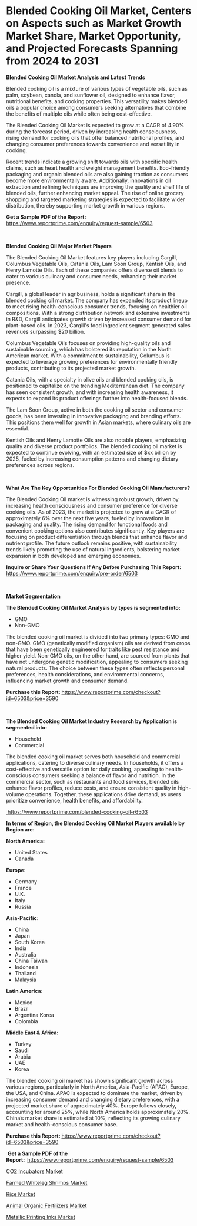 <p><h1>Blended Cooking Oil Market, Centers on Aspects such as Market Growth Market Share, Market Opportunity, and Projected Forecasts Spanning from 2024 to 2031</h1></p><p><strong>Blended Cooking Oil Market Analysis and Latest Trends</strong></p>
<p><p>Blended cooking oil is a mixture of various types of vegetable oils, such as palm, soybean, canola, and sunflower oil, designed to enhance flavor, nutritional benefits, and cooking properties. This versatility makes blended oils a popular choice among consumers seeking alternatives that combine the benefits of multiple oils while often being cost-effective. </p><p>The Blended Cooking Oil Market is expected to grow at a CAGR of 4.90% during the forecast period, driven by increasing health consciousness, rising demand for cooking oils that offer balanced nutritional profiles, and changing consumer preferences towards convenience and versatility in cooking. </p><p>Recent trends indicate a growing shift towards oils with specific health claims, such as heart health and weight management benefits. Eco-friendly packaging and organic blended oils are also gaining traction as consumers become more environmentally aware. Additionally, innovations in oil extraction and refining techniques are improving the quality and shelf life of blended oils, further enhancing market appeal. The rise of online grocery shopping and targeted marketing strategies is expected to facilitate wider distribution, thereby supporting market growth in various regions.</p></p>
<p><strong>Get a Sample PDF of the Report:&nbsp;</strong> <a href="https://www.reportprime.com/enquiry/request-sample/6503">https://www.reportprime.com/enquiry/request-sample/6503</a></p>
<p>&nbsp;</p>
<p><strong>Blended Cooking Oil Major Market Players</strong></p>
<p><p>The Blended Cooking Oil Market features key players including Cargill, Columbus Vegetable Oils, Catania Oils, Lam Soon Group, Kentish Oils, and Henry Lamotte Oils. Each of these companies offers diverse oil blends to cater to various culinary and consumer needs, enhancing their market presence.</p><p>Cargill, a global leader in agribusiness, holds a significant share in the blended cooking oil market. The company has expanded its product lineup to meet rising health-conscious consumer trends, focusing on healthier oil compositions. With a strong distribution network and extensive investments in R&D, Cargill anticipates growth driven by increased consumer demand for plant-based oils. In 2023, Cargill's food ingredient segment generated sales revenues surpassing $20 billion.</p><p>Columbus Vegetable Oils focuses on providing high-quality oils and sustainable sourcing, which has bolstered its reputation in the North American market. With a commitment to sustainability, Columbus is expected to leverage growing preferences for environmentally friendly products, contributing to its projected market growth.</p><p>Catania Oils, with a specialty in olive oils and blended cooking oils, is positioned to capitalize on the trending Mediterranean diet. The company has seen consistent growth, and with increasing health awareness, it expects to expand its product offerings further into health-focused blends.</p><p>The Lam Soon Group, active in both the cooking oil sector and consumer goods, has been investing in innovative packaging and branding efforts. This positions them well for growth in Asian markets, where culinary oils are essential.</p><p>Kentish Oils and Henry Lamotte Oils are also notable players, emphasizing quality and diverse product portfolios. The blended cooking oil market is expected to continue evolving, with an estimated size of $xx billion by 2025, fueled by increasing consumption patterns and changing dietary preferences across regions.</p></p>
<p>&nbsp;</p>
<p><strong>What Are The Key Opportunities For Blended Cooking Oil Manufacturers?</strong></p>
<p><p>The Blended Cooking Oil market is witnessing robust growth, driven by increasing health consciousness and consumer preference for diverse cooking oils. As of 2023, the market is projected to grow at a CAGR of approximately 6% over the next five years, fueled by innovations in packaging and quality. The rising demand for functional foods and convenient cooking options also contributes significantly. Key players are focusing on product differentiation through blends that enhance flavor and nutrient profile. The future outlook remains positive, with sustainability trends likely promoting the use of natural ingredients, bolstering market expansion in both developed and emerging economies.</p></p>
<p><strong>Inquire or Share Your Questions If Any Before Purchasing This Report:</strong> <a href="https://www.reportprime.com/enquiry/pre-order/6503">https://www.reportprime.com/enquiry/pre-order/6503</a></p>
<p>&nbsp;</p>
<p><strong>Market Segmentation</strong></p>
<p><strong>The Blended Cooking Oil Market Analysis by types is segmented into:</strong></p>
<p><ul><li>GMO</li><li>Non-GMO</li></ul></p>
<p><p>The blended cooking oil market is divided into two primary types: GMO and non-GMO. GMO (genetically modified organism) oils are derived from crops that have been genetically engineered for traits like pest resistance and higher yield. Non-GMO oils, on the other hand, are sourced from plants that have not undergone genetic modification, appealing to consumers seeking natural products. The choice between these types often reflects personal preferences, health considerations, and environmental concerns, influencing market growth and consumer demand.</p></p>
<p><strong>Purchase this Report:&nbsp;</strong><a href="https://www.reportprime.com/checkout?id=6503&price=3590">https://www.reportprime.com/checkout?id=6503&price=3590</a></p>
<p>&nbsp;</p>
<p><strong>The Blended Cooking Oil Market Industry Research by Application is segmented into:</strong></p>
<p><ul><li>Household</li><li>Commercial</li></ul></p>
<p><p>The blended cooking oil market serves both household and commercial applications, catering to diverse culinary needs. In households, it offers a cost-effective and versatile option for daily cooking, appealing to health-conscious consumers seeking a balance of flavor and nutrition. In the commercial sector, such as restaurants and food services, blended oils enhance flavor profiles, reduce costs, and ensure consistent quality in high-volume operations. Together, these applications drive demand, as users prioritize convenience, health benefits, and affordability.</p></p>
<p><a href="https://www.reportprime.com/blended-cooking-oil-r6503">&nbsp;https://www.reportprime.com/blended-cooking-oil-r6503</a></p>
<p><strong>In terms of Region, the Blended Cooking Oil Market Players available by Region are:</strong></p>
<p>
    <p> <strong> North America: </strong>
        <ul>
            <li>United States</li>
            <li>Canada</li>
        </ul>
        </p> 
    <p> <strong> Europe: </strong>
        <ul>
            <li>Germany</li>
            <li>France</li>
            <li>U.K.</li>
            <li>Italy</li>
            <li>Russia</li>
        </ul>
        </p> 
    <p> <strong> Asia-Pacific: </strong>
        <ul>
            <li>China</li>
            <li>Japan</li>
            <li>South Korea</li>
            <li>India</li>
            <li>Australia</li>
            <li>China Taiwan</li>
            <li>Indonesia</li>
            <li>Thailand</li>
            <li>Malaysia</li>
        </ul>
        </p> 
    <p> <strong> Latin America: </strong>
        <ul>
            <li>Mexico</li>
            <li>Brazil</li>
            <li>Argentina Korea</li>
            <li>Colombia</li>
        </ul>
        </p> 
    <p> <strong> Middle East & Africa: </strong>
        <ul>
            <li>Turkey</li>
            <li>Saudi</li>
            <li>Arabia</li>
            <li>UAE</li>
            <li>Korea</li>
        </ul>
    </p>
    </p>
<p><p>The blended cooking oil market has shown significant growth across various regions, particularly in North America, Asia-Pacific (APAC), Europe, the USA, and China. APAC is expected to dominate the market, driven by increasing consumer demand and changing dietary preferences, with a projected market share of approximately 40%. Europe follows closely, accounting for around 25%, while North America holds approximately 20%. China’s market share is estimated at 10%, reflecting its growing culinary market and health-conscious consumer base.</p></p>
<p><strong>Purchase this Report: </strong><a href="https://www.reportprime.com/checkout?id=6503&price=3590">https://www.reportprime.com/checkout?id=6503&price=3590</a></p>
<p>&nbsp;<strong>Get a Sample PDF of the Report:&nbsp;&nbsp;</strong><a href="https://www.reportprime.com/enquiry/request-sample/6503">https://www.reportprime.com/enquiry/request-sample/6503</a></p>
<p><strong></strong></p>
<p><p><a href="https://www.linkedin.com/pulse/co2-incubators-market-research-report-forecast-growth-prospects-rdtkf?trackingId=gZ8q%2F1bPSNunq7DCAY8CZA%3D%3D">CO2 Incubators Market</a></p><p><a href="https://issuu.com/reportprime-2/docs/farmed-whiteleg-shrimps-market-size_ef9cafeb53c025">Farmed Whiteleg Shrimps Market</a></p><p><a href="https://github.com/hgf64gh/Market-Research-Report-List-1/blob/main/rice-market.md">Rice Market</a></p><p><a href="https://issuu.com/reportprime-2/docs/animal-organic-fertilizers-market-s_5fa9a4a36d35e9">Animal Organic Fertilizers Market</a></p><p><a href="https://medium.com/@laurenfernandez78/global-perspectives-on-metallic-printing-inks-market-trends-and-forecast-2024-2031-d4fe0679ad44">Metallic Printing Inks Market</a></p></p>